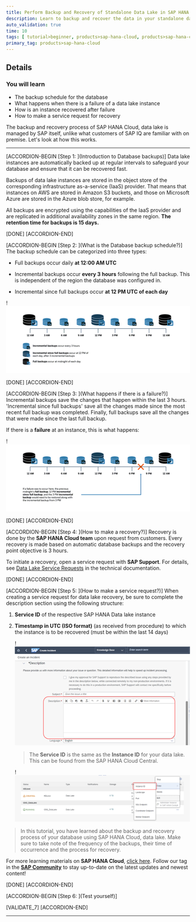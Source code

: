 ```yaml
---
title: Perform Backup and Recovery of Standalone Data Lake in SAP HANA Cloud
description: Learn to backup and recover the data in your standalone data lake in SAP HANA Cloud using a trial account.
auto_validation: true
time: 10
tags: [ tutorial>beginner, products>sap-hana-cloud, products>sap-hana-cloud-data-lake]
primary_tag: products>sap-hana-cloud
---
```


## Details
### You will learn
  - The backup schedule for the database
  - What happens when there is a failure of a data lake instance
  - How is an instance recovered after failure
  - How to make a service request for recovery


The backup and recovery process of SAP HANA Cloud, data lake is managed by SAP itself, unlike what customers of SAP IQ are familiar with on premise. Let's look at how this works.

---

[ACCORDION-BEGIN [Step 1: ](Introduction to Database backups)]
Data lake instances are automatically backed up at regular intervals to safeguard your database and ensure that it can be recovered fast.

Backups of data lake instances are stored in the object store of the corresponding infrastructure as-a-service (IaaS) provider. That means that instances on AWS are stored in Amazon S3 buckets, and those on Microsoft Azure are stored in the Azure blob store, for example.

All backups are encrypted using the capabilities of the IaaS provider and are replicated in additional availability zones in the same region. **The retention time for backups is 15 days.**



[DONE]
[ACCORDION-END]

[ACCORDION-BEGIN [Step 2: ](What is the Database backup schedule?)]
The backup schedule can be categorized into three types:

-	Full backups occur daily **at 12:00 AM UTC**

-	Incremental backups occur **every 3 hours** following the full backup. This is independent of the region the database was configured in.

-	Incremental since full backups occur **at 12 PM UTC of each day**

!![Backup Time schedule](ss-01-time-schedule.png)


[DONE]
[ACCORDION-END]


[ACCORDION-BEGIN [Step 3: ](What happens if there is a failure?)]
Incremental backups save the changes that happen within the last 3 hours. 'Incremental since full backups' save all the changes made since the most recent full backup was completed. Finally, full backups save all the changes that were made since the last full backup.

If there is a **failure** at an instance, this is what happens:

!![Failure Scenario](ss-02-failure-scenario.png)





[DONE]
[ACCORDION-END]

[ACCORDION-BEGIN [Step 4: ](How to make a recovery?)]
Recovery is done by the **SAP HANA Cloud team** upon request from customers. Every recovery is made based on automatic database backups and the recovery point objective is 3 hours.

To initiate a recovery, open a service request with **SAP Support**.
For details, see [Data Lake Service Requests](https://help.sap.com/viewer/9220e7fec0fe4503b5c5a6e21d584e63/LATEST/en-US/120a364f420944f2b9193176d48c9226.html) in the technical documentation.


[DONE]
[ACCORDION-END]

[ACCORDION-BEGIN [Step 5: ](How to make a service request?)]
When creating a service request for data lake recovery, be sure to complete the description section using the following structure:

1.	**Service ID** of the respective SAP HANA Data lake instance

2.	**Timestamp in UTC (ISO format)** (as received from procedure) to which the instance is to be recovered (must be within the last 14 days)

    !![Service Request](ss-03-service-request.png)

    >The **Service ID** is the same as the **Instance ID** for your data lake. This can be found from the SAP HANA Cloud Central.

    !![Instance ID](ss-04-instance-ID.png)


>In this tutorial, you have learned about the backup and recovery process of your database using SAP HANA Cloud, data lake. Make sure to take note of the frequency of the backups, their time of occurrence and the process for recovery.

For more learning materials on **SAP HANA Cloud**, [click here](https://community.sap.com/topics/hana-cloud). Follow our tag in the [**SAP Community**](https://blogs.sap.com/tags/73554900100800002881/) to stay up-to-date on the latest updates and newest content!

[DONE]
[ACCORDION-END]

[ACCORDION-BEGIN [Step 6: ](Test yourself)]

[VALIDATE_7]
[ACCORDION-END]

---
